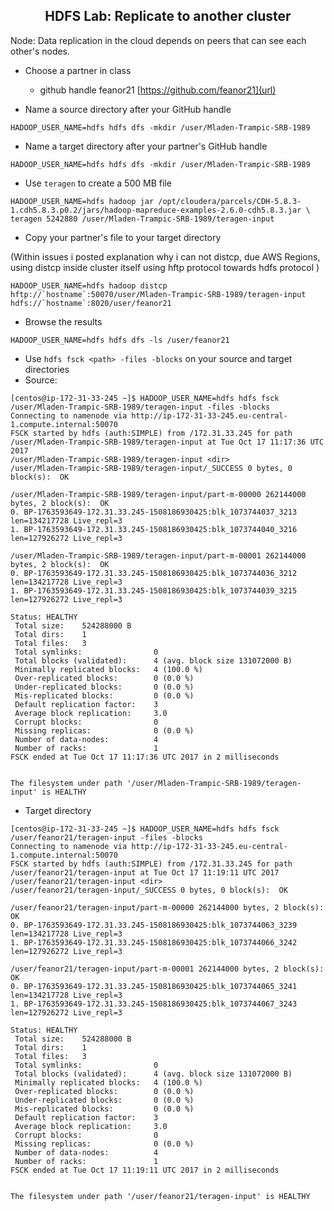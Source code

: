 ## <center> HDFS Lab: Replicate to another cluster

Node: Data replication in the cloud depends on peers that can see each
other's nodes.

* Choose a partner in class
    * github handle feanor21 [https://github.com/feanor21](url)
   
* Name a source directory after your GitHub handle
```
HADOOP_USER_NAME=hdfs hdfs dfs -mkdir /user/Mladen-Trampic-SRB-1989
```
	
* Name a target directory after your partner's GitHub handle
```
HADOOP_USER_NAME=hdfs hdfs dfs -mkdir /user/Mladen-Trampic-SRB-1989
```
	
* Use `teragen` to create a 500 MB file
```
HADOOP_USER_NAME=hdfs hadoop jar /opt/cloudera/parcels/CDH-5.8.3-1.cdh5.8.3.p0.2/jars/hadoop-mapreduce-examples-2.6.0-cdh5.8.3.jar \
teragen 5242880 /user/Mladen-Trampic-SRB-1989/teragen-input
```

* Copy your partner's file to your target directory 
	
(Within issues i posted explanation why i can not distcp, due AWS Regions, using distcp inside cluster itself using hftp protocol towards hdfs protocol )

```
HADOOP_USER_NAME=hdfs hadoop distcp hftp://`hostname`:50070/user/Mladen-Trampic-SRB-1989/teragen-input hdfs://`hostname`:8020/user/feanor21
```

* Browse the results
```
HADOOP_USER_NAME=hdfs hdfs dfs -ls /user/feanor21
```

* Use `hdfs fsck <path> -files -blocks` on your source and target directories
* Source:
```
[centos@ip-172-31-33-245 ~]$ HADOOP_USER_NAME=hdfs hdfs fsck /user/Mladen-Trampic-SRB-1989/teragen-input -files -blocks
Connecting to namenode via http://ip-172-31-33-245.eu-central-1.compute.internal:50070
FSCK started by hdfs (auth:SIMPLE) from /172.31.33.245 for path /user/Mladen-Trampic-SRB-1989/teragen-input at Tue Oct 17 11:17:36 UTC 2017
/user/Mladen-Trampic-SRB-1989/teragen-input <dir>
/user/Mladen-Trampic-SRB-1989/teragen-input/_SUCCESS 0 bytes, 0 block(s):  OK

/user/Mladen-Trampic-SRB-1989/teragen-input/part-m-00000 262144000 bytes, 2 block(s):  OK
0. BP-1763593649-172.31.33.245-1508186930425:blk_1073744037_3213 len=134217728 Live_repl=3
1. BP-1763593649-172.31.33.245-1508186930425:blk_1073744040_3216 len=127926272 Live_repl=3

/user/Mladen-Trampic-SRB-1989/teragen-input/part-m-00001 262144000 bytes, 2 block(s):  OK
0. BP-1763593649-172.31.33.245-1508186930425:blk_1073744036_3212 len=134217728 Live_repl=3
1. BP-1763593649-172.31.33.245-1508186930425:blk_1073744039_3215 len=127926272 Live_repl=3

Status: HEALTHY
 Total size:    524288000 B
 Total dirs:    1
 Total files:   3
 Total symlinks:                0
 Total blocks (validated):      4 (avg. block size 131072000 B)
 Minimally replicated blocks:   4 (100.0 %)
 Over-replicated blocks:        0 (0.0 %)
 Under-replicated blocks:       0 (0.0 %)
 Mis-replicated blocks:         0 (0.0 %)
 Default replication factor:    3
 Average block replication:     3.0
 Corrupt blocks:                0
 Missing replicas:              0 (0.0 %)
 Number of data-nodes:          4
 Number of racks:               1
FSCK ended at Tue Oct 17 11:17:36 UTC 2017 in 2 milliseconds


The filesystem under path '/user/Mladen-Trampic-SRB-1989/teragen-input' is HEALTHY
```

* Target directory
```
[centos@ip-172-31-33-245 ~]$ HADOOP_USER_NAME=hdfs hdfs fsck /user/feanor21/teragen-input -files -blocks
Connecting to namenode via http://ip-172-31-33-245.eu-central-1.compute.internal:50070
FSCK started by hdfs (auth:SIMPLE) from /172.31.33.245 for path /user/feanor21/teragen-input at Tue Oct 17 11:19:11 UTC 2017
/user/feanor21/teragen-input <dir>
/user/feanor21/teragen-input/_SUCCESS 0 bytes, 0 block(s):  OK

/user/feanor21/teragen-input/part-m-00000 262144000 bytes, 2 block(s):  OK
0. BP-1763593649-172.31.33.245-1508186930425:blk_1073744063_3239 len=134217728 Live_repl=3
1. BP-1763593649-172.31.33.245-1508186930425:blk_1073744066_3242 len=127926272 Live_repl=3

/user/feanor21/teragen-input/part-m-00001 262144000 bytes, 2 block(s):  OK
0. BP-1763593649-172.31.33.245-1508186930425:blk_1073744065_3241 len=134217728 Live_repl=3
1. BP-1763593649-172.31.33.245-1508186930425:blk_1073744067_3243 len=127926272 Live_repl=3

Status: HEALTHY
 Total size:    524288000 B
 Total dirs:    1
 Total files:   3
 Total symlinks:                0
 Total blocks (validated):      4 (avg. block size 131072000 B)
 Minimally replicated blocks:   4 (100.0 %)
 Over-replicated blocks:        0 (0.0 %)
 Under-replicated blocks:       0 (0.0 %)
 Mis-replicated blocks:         0 (0.0 %)
 Default replication factor:    3
 Average block replication:     3.0
 Corrupt blocks:                0
 Missing replicas:              0 (0.0 %)
 Number of data-nodes:          4
 Number of racks:               1
FSCK ended at Tue Oct 17 11:19:11 UTC 2017 in 2 milliseconds


The filesystem under path '/user/feanor21/teragen-input' is HEALTHY
```


